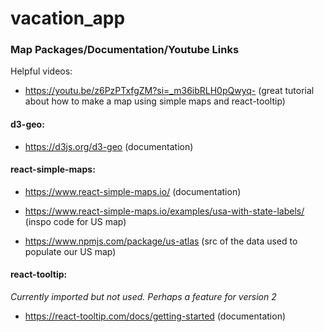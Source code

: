 # vacation_app



### Map Packages/Documentation/Youtube Links
Helpful videos:
- https://youtu.be/z6PzPTxfgZM?si=_m36ibRLH0pQwyq- (great tutorial about how to make a map using simple maps and react-tooltip)


#### d3-geo: 
- https://d3js.org/d3-geo (documentation)

#### react-simple-maps:
- https://www.react-simple-maps.io/ (documentation)

- https://www.react-simple-maps.io/examples/usa-with-state-labels/ (inspo code for US map)

- https://www.npmjs.com/package/us-atlas (src of the data used to populate our US map)

#### react-tooltip:
*Currently imported but not used. Perhaps a feature for version 2*
- https://react-tooltip.com/docs/getting-started (documentation)
